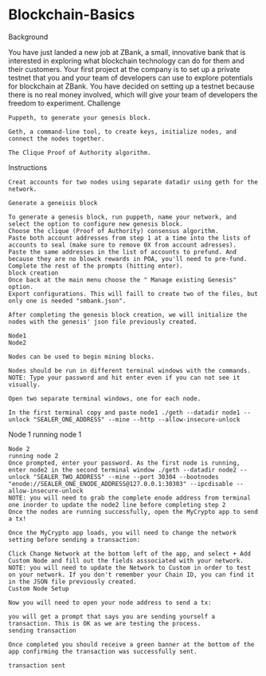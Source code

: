 # Blockchain-Basics
Background

You have just landed a new job at ZBank, a small, innovative bank that is interested in exploring what blockchain technology can do for them and their customers. Your first project at the company is to set up a private testnet that you and your team of developers can use to explore potentials for blockchain at ZBank. You have decided on setting up a testnet because there is no real money involved, which will give your team of developers the freedom to experiment.
Challenge

    Puppeth, to generate your genesis block.

    Geth, a command-line tool, to create keys, initialize nodes, and connect the nodes together.

    The Clique Proof of Authority algorithm.

Instructions

    Creat accounts for two nodes using separate datadir using geth for the network.

    Generate a geneisis block

    To generate a genesis block, run puppeth, name your network, and select the option to configure new genesis block.
    Choose the clique (Proof of Authority) consensus algorithm.
    Paste both account addresses from step 1 at a time into the lists of accounts to seal (make sure to remove 0X from account adresses).
    Paste the same addresses in the list of accounts to prefund. And because they are no blowck rewards in POA, you'll need to pre-fund.
    Complete the rest of the prompts (hitting enter).
    block creation
    Once back at the main menu choose the " Manage existing Genesis" option.
    Export configurations. This will faill to create two of the files, but only one is needed "smbank.json".

    After completing the genesis block creation, we will initialize the nodes with the genesis' json file previously created.

    Node1
    Node2

    Nodes can be used to begin mining blocks.

    Nodes should be run in different terminal windows with the commands. NOTE: Type your password and hit enter even if you can not see it visually.

    Open two separate terminal windows, one for each node.

    In the first terminal copy and paste node1 ./geth --datadir node1 --unlock "SEALER_ONE_ADDRESS" --mine --http --allow-insecure-unlock

Node 1
running node 1

    Node 2
    running node 2
    Once prompted, enter your password. As the first node is running, enter node2 in the second terminal window ./geth --datadir node2 --unlock "SEALER_TWO_ADDRESS" --mine --port 30304 --bootnodes "enode://SEALER_ONE_ENODE_ADDRESS@127.0.0.1:30303" --ipcdisable --allow-insecure-unlock
    NOTE: you will need to grab the complete enode address from terminal one inorder to update the node2 line before completing step 2
    Once the nodes are running successfully, open the MyCrypto app to send a tx!

    Once the MyCrypto app loads, you will need to change the network setting before sending a transaction:

    Click Change Network at the bottom left of the app, and select + Add Custom Node and fill out the fields asssociated with your network.
    NOTE: you will need to update the Network to Custom in order to test on your network. If you don't remember your Chain ID, you can find it in the JSON file previously created.
    Custom Node Setup

    Now you will need to open your node address to send a tx:

    you will get a prompt that says you are sending yourself a transaction. This is OK as we are testing the process.
    sending transaction

    Once completed you should receive a green banner at the bottom of the app confirming the transaction was successfully sent.

    transaction sent
